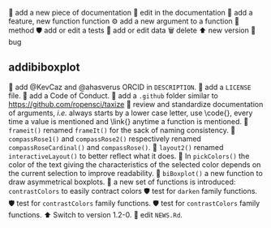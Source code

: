 :book: add a new piece of documentation
:pencil: edit in the documentation
:hammer: add a feature, new function function
:gear: add a new argument to a function
:wrench: method
:shield: add or edit a tests
:floppy_disk: add or edit data
:wastebasket: delete
:arrow_up: new version
:bug: bug

## addibiboxplot

:book: add @KevCaz and @ahasverus ORCID in `DESCRIPTION`.
:book: add a `LICENSE` file.
:book: add a Code of Conduct.
:book: add a `.github` folder similar to https://github.com/ropensci/taxize
:book: review and standardize documentation of arguments, *i.e.* always starts by a lower case letter, use
\code{}, every time a value is mentioned and \link{} anytime a function is mentioned.
:hammer: `frameit()` renamed `frameIt()` for the sack of naming consistency.
:hammer: `compassRose1()` and `compassRose2()` respectively renamed `compassRoseCardinal()` and `compassRose()`.
:hammer: `layout2()` renamed `interactiveLayout()` to better reflect what it does.
:hammer: In `pickColors()` the color of the text giving the characteristics of the
selected color depends on the current selection to improve readability.
:hammer: `biBoxplot()` a new function to draw asymmetrical boxplots.
:hammer: a new set of functions is introduced: `contrastColors` to easily contract colors
:shield: test for `darken` family functions.
:shield: test for `contrastColors` family functions.
:shield: test for `contrastColors` family functions.
:arrow_up: Switch to version 1.2-0.
:book: edit `NEWS.Rd`.
